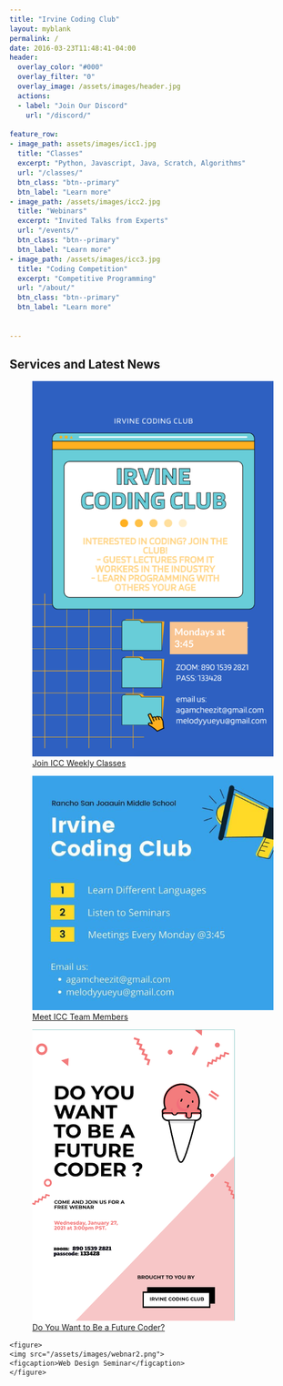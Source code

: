 ```yaml
---
title: "Irvine Coding Club"
layout: myblank
permalink: /
date: 2016-03-23T11:48:41-04:00
header:
  overlay_color: "#000"
  overlay_filter: "0"
  overlay_image: /assets/images/header.jpg
  actions:
  - label: "Join Our Discord"
    url: "/discord/"

feature_row:
- image_path: assets/images/icc1.jpg
  title: "Classes"
  excerpt: "Python, Javascript, Java, Scratch, Algorithms"
  url: "/classes/"
  btn_class: "btn--primary"
  btn_label: "Learn more"
- image_path: /assets/images/icc2.jpg
  title: "Webinars"
  excerpt: "Invited Talks from Experts"
  url: "/events/"
  btn_class: "btn--primary"
  btn_label: "Learn more"
- image_path: /assets/images/icc3.jpg
  title: "Coding Competition"
  excerpt: "Competitive Programming"
  url: "/about/"
  btn_class: "btn--primary"
  btn_label: "Learn more"


---
```


<div class="col-lg-12 text-center">
          <h2 class="section-heading text-uppercase">Services and Latest News</h2>
</div>

  <div id="columns">
  <figure>
    <a href="/classes">
  <img src="/assets/images/iccmeet.png">
  <figcaption>Join ICC Weekly Classes</figcaption>
  </a>
  </figure>

  <div id="columns">
  <figure>
      <a href="/about">
  <img src="/assets/images/iccmeet2.png">
  <figcaption>Meet ICC Team Members</figcaption>
  </a>
  </figure>


  <figure>
  <a href="/assets/docs/webinar1.pdf">
  <img src="/assets/images/webinar1.png">
  <figcaption>Do You Want to Be a Future Coder?</figcaption>
  </a>
  </figure>

  	<figure>
  	<img src="/assets/images/webnar2.png">
  	<figcaption>Web Design Seminar</figcaption>
  	</figure>
  </div>
